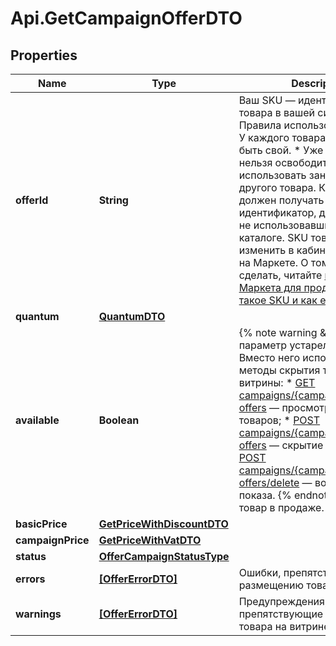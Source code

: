 # Api.GetCampaignOfferDTO

## Properties

Name | Type | Description | Notes
------------ | ------------- | ------------- | -------------
**offerId** | **String** | Ваш SKU — идентификатор товара в вашей системе.  Правила использования SKU:  * У каждого товара SKU должен быть свой.  * Уже заданный SKU нельзя освободить и использовать заново для другого товара. Каждый товар должен получать новый идентификатор, до того никогда не использовавшийся в вашем каталоге.  SKU товара можно изменить в кабинете продавца на Маркете. О том, как это сделать, читайте [в Справке Маркета для продавцов](https://yandex.ru/support2/marketplace/ru/assortment/operations/edit-sku).  [Что такое SKU и как его назначать](https://yandex.ru/support/marketplace/assortment/add/index.html#fields)  | 
**quantum** | [**QuantumDTO**](QuantumDTO.md) |  | [optional] 
**available** | **Boolean** | {% note warning \&quot;Этот параметр устарел\&quot; %}  Вместо него используйте методы скрытия товаров с витрины:  * [GET campaigns/{campaignId}/hidden-offers](../../reference/assortment/getHiddenOffers.md) — просмотр скрытых товаров; * [POST campaigns/{campaignId}/hidden-offers](../../reference/assortment/addHiddenOffers.md) — скрытие товаров; * [POST campaigns/{campaignId}/hidden-offers/delete](../../reference/assortment/deleteHiddenOffers.md) — возобновление показа.  {% endnote %}  Есть ли товар в продаже.  | [optional] 
**basicPrice** | [**GetPriceWithDiscountDTO**](GetPriceWithDiscountDTO.md) |  | [optional] 
**campaignPrice** | [**GetPriceWithVatDTO**](GetPriceWithVatDTO.md) |  | [optional] 
**status** | [**OfferCampaignStatusType**](OfferCampaignStatusType.md) |  | [optional] 
**errors** | [**[OfferErrorDTO]**](OfferErrorDTO.md) | Ошибки, препятствующие размещению товара на витрине.  | [optional] 
**warnings** | [**[OfferErrorDTO]**](OfferErrorDTO.md) | Предупреждения, не препятствующие размещению товара на витрине.  | [optional] 


